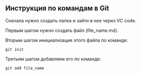 ## Инструкция по командам в Git

Сначала нужно создать папка и зайти в нее через VC code.

Первым шагом нужно создать файл (file_name.md).

Вторым шагом инициализация этого файла по команде:

    git init

Третьим шагом добавляем его по команде:

    git add file_name

